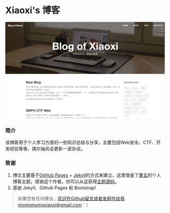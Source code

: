 # Xiaoxi's 博客

![blog](img/blog.png)



### 简介

该博客用于个人学习方面的一些知识总结与分享，主要包括Web安全、CTF、开发经验等等，偶尔抽风会更新一波杂谈。



### 致谢

1. 博文主要基于[GitHub Pages](https://pages.github.com/) + [Jekyll](http://jekyllrb.com/)的方式来建立，这里借鉴了[黄玄](https://huangxuan.me/)的个人博客主题，感谢这个作者。你可以从这获得[主题源码](https://github.com/Huxpro/huxblog-boilerplate)。
2. 感谢 Jekyll、Github Pages 和 Bootstrap!



> 如果您有任何建议，欢迎在Github留言或者发邮件给我momomomoxiaoxi@gmail.com：）